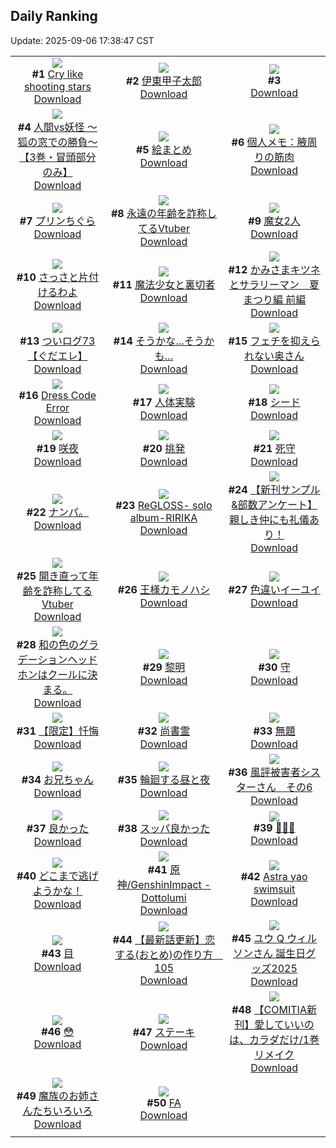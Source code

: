 ## Daily Ranking
Update: 2025-09-06 17:38:47 CST

|      |      |      |
| :----: | :----: | :----: |
| ![](https://i.pixiv.re/c/240x480/img-master/img/2025/09/04/03/28/17/134687715_p0_master1200.jpg)<br>**#1** [Cry like shooting stars](https://www.pixiv.net/artworks/134687715)<br>[Download](https://i.pixiv.re/img-original/img/2025/09/04/03/28/17/134687715_p0.jpg) | ![](https://i.pixiv.re/c/240x480/img-master/img/2025/09/04/00/00/21/134681741_p0_master1200.jpg)<br>**#2** [伊東甲子太郎](https://www.pixiv.net/artworks/134681741)<br>[Download](https://i.pixiv.re/img-original/img/2025/09/04/00/00/21/134681741_p0.jpg) | ![](https://s.pximg.net/common/images/limit_unviewable_s.png)<br>**#3** [](https://www.pixiv.net/artworks/134743460)<br>[Download](https://s.pximg.net/common/images/limit_unviewable_s.png) |
| ![](https://i.pixiv.re/c/240x480/img-master/img/2025/09/04/18/08/42/134703204_p0_master1200.jpg)<br>**#4** [人間vs妖怪 〜狐の窓での勝負〜【3巻・冒頭部分のみ】](https://www.pixiv.net/artworks/134703204)<br>[Download](https://i.pixiv.re/img-original/img/2025/09/04/18/08/42/134703204_p0.jpg) | ![](https://i.pixiv.re/c/240x480/img-master/img/2025/09/04/18/39/40/134704138_p0_master1200.jpg)<br>**#5** [絵まとめ](https://www.pixiv.net/artworks/134704138)<br>[Download](https://i.pixiv.re/img-original/img/2025/09/04/18/39/40/134704138_p0.jpg) | ![](https://i.pixiv.re/c/240x480/img-master/img/2025/09/04/06/00/14/134689615_p0_master1200.jpg)<br>**#6** [個人メモ：腋周りの筋肉](https://www.pixiv.net/artworks/134689615)<br>[Download](https://i.pixiv.re/img-original/img/2025/09/04/06/00/14/134689615_p0.jpg) |
| ![](https://i.pixiv.re/c/240x480/img-master/img/2025/09/05/20/30/02/134743782_p0_master1200.jpg)<br>**#7** [プリンちぐら](https://www.pixiv.net/artworks/134743782)<br>[Download](https://i.pixiv.re/img-original/img/2025/09/05/20/30/02/134743782_p0.png) | ![](https://i.pixiv.re/c/240x480/img-master/img/2025/09/04/21/02/06/134709500_p0_master1200.jpg)<br>**#8** [永遠の年齢を詐称してるVtuber](https://www.pixiv.net/artworks/134709500)<br>[Download](https://i.pixiv.re/img-original/img/2025/09/04/21/02/06/134709500_p0.png) | ![](https://i.pixiv.re/c/240x480/img-master/img/2025/09/05/00/05/06/134717473_p0_master1200.jpg)<br>**#9** [魔女2人](https://www.pixiv.net/artworks/134717473)<br>[Download](https://i.pixiv.re/img-original/img/2025/09/05/00/05/06/134717473_p0.jpg) |
| ![](https://i.pixiv.re/c/240x480/img-master/img/2025/09/05/00/38/34/134718880_p0_master1200.jpg)<br>**#10** [さっさと片付けるわよ](https://www.pixiv.net/artworks/134718880)<br>[Download](https://i.pixiv.re/img-original/img/2025/09/05/00/38/34/134718880_p0.png) | ![](https://i.pixiv.re/c/240x480/img-master/img/2025/09/05/13/31/02/134732208_p0_master1200.jpg)<br>**#11** [魔法少女と裏切者](https://www.pixiv.net/artworks/134732208)<br>[Download](https://i.pixiv.re/img-original/img/2025/09/05/13/31/02/134732208_p0.png) | ![](https://i.pixiv.re/c/240x480/img-master/img/2025/09/05/17/38/51/134737471_p0_master1200.jpg)<br>**#12** [かみさまキツネとサラリーマン　夏まつり編 前編](https://www.pixiv.net/artworks/134737471)<br>[Download](https://i.pixiv.re/img-original/img/2025/09/05/17/38/51/134737471_p0.png) |
| ![](https://i.pixiv.re/c/240x480/img-master/img/2025/09/05/09/06/40/134727320_p0_master1200.jpg)<br>**#13** [ついログ73【ぐだエレ】](https://www.pixiv.net/artworks/134727320)<br>[Download](https://i.pixiv.re/img-original/img/2025/09/05/09/06/40/134727320_p0.jpg) | ![](https://i.pixiv.re/c/240x480/img-master/img/2025/09/05/12/04/05/134730463_p0_master1200.jpg)<br>**#14** [そうかな…そうかも…](https://www.pixiv.net/artworks/134730463)<br>[Download](https://i.pixiv.re/img-original/img/2025/09/05/12/04/05/134730463_p0.png) | ![](https://i.pixiv.re/c/240x480/img-master/img/2025/09/04/00/01/17/134681935_p0_master1200.jpg)<br>**#15** [フェチを抑えられない奥さん](https://www.pixiv.net/artworks/134681935)<br>[Download](https://i.pixiv.re/img-original/img/2025/09/04/00/01/17/134681935_p0.jpg) |
| ![](https://i.pixiv.re/c/240x480/img-master/img/2025/09/04/13/57/39/134697778_p0_master1200.jpg)<br>**#16** [Dress Code Error](https://www.pixiv.net/artworks/134697778)<br>[Download](https://i.pixiv.re/img-original/img/2025/09/04/13/57/39/134697778_p0.jpg) | ![](https://i.pixiv.re/c/240x480/img-master/img/2025/09/05/00/00/10/134716928_p0_master1200.jpg)<br>**#17** [人体実験](https://www.pixiv.net/artworks/134716928)<br>[Download](https://i.pixiv.re/img-original/img/2025/09/05/00/00/10/134716928_p0.png) | ![](https://i.pixiv.re/c/240x480/img-master/img/2025/09/04/13/59/19/134697803_p0_master1200.jpg)<br>**#18** [シード](https://www.pixiv.net/artworks/134697803)<br>[Download](https://i.pixiv.re/img-original/img/2025/09/04/13/59/19/134697803_p0.jpg) |
| ![](https://i.pixiv.re/c/240x480/img-master/img/2025/09/04/05/12/00/134689025_p0_master1200.jpg)<br>**#19** [咲夜](https://www.pixiv.net/artworks/134689025)<br>[Download](https://i.pixiv.re/img-original/img/2025/09/04/05/12/00/134689025_p0.jpg) | ![](https://i.pixiv.re/c/240x480/img-master/img/2025/09/04/20/58/08/134709151_p0_master1200.jpg)<br>**#20** [挑発](https://www.pixiv.net/artworks/134709151)<br>[Download](https://i.pixiv.re/img-original/img/2025/09/04/20/58/08/134709151_p0.png) | ![](https://i.pixiv.re/c/240x480/img-master/img/2025/09/04/07/30/02/134691024_p0_master1200.jpg)<br>**#21** [死守](https://www.pixiv.net/artworks/134691024)<br>[Download](https://i.pixiv.re/img-original/img/2025/09/04/07/30/02/134691024_p0.png) |
| ![](https://i.pixiv.re/c/240x480/img-master/img/2025/09/04/18/17/17/134703435_p0_master1200.jpg)<br>**#22** [ナンパ。](https://www.pixiv.net/artworks/134703435)<br>[Download](https://i.pixiv.re/img-original/img/2025/09/04/18/17/17/134703435_p0.jpg) | ![](https://i.pixiv.re/c/240x480/img-master/img/2025/09/05/09/51/40/134727941_p0_master1200.jpg)<br>**#23** [ReGLOSS- solo album-RIRIKA](https://www.pixiv.net/artworks/134727941)<br>[Download](https://i.pixiv.re/img-original/img/2025/09/05/09/51/40/134727941_p0.jpg) | ![](https://i.pixiv.re/c/240x480/img-master/img/2025/09/05/06/44/34/134725187_p0_master1200.jpg)<br>**#24** [【新刊サンプル&部数アンケート】親しき仲にも礼儀あり！](https://www.pixiv.net/artworks/134725187)<br>[Download](https://i.pixiv.re/img-original/img/2025/09/05/06/44/34/134725187_p0.jpg) |
| ![](https://i.pixiv.re/c/240x480/img-master/img/2025/09/05/21/27/48/134746350_p0_master1200.jpg)<br>**#25** [開き直って年齢を詐称してるVtuber](https://www.pixiv.net/artworks/134746350)<br>[Download](https://i.pixiv.re/img-original/img/2025/09/05/21/27/48/134746350_p0.png) | ![](https://i.pixiv.re/c/240x480/img-master/img/2025/09/04/02/08/01/134686250_p0_master1200.jpg)<br>**#26** [王様カモノハシ](https://www.pixiv.net/artworks/134686250)<br>[Download](https://i.pixiv.re/img-original/img/2025/09/04/02/08/01/134686250_p0.jpg) | ![](https://i.pixiv.re/c/240x480/img-master/img/2025/09/05/07/11/38/134725619_p0_master1200.jpg)<br>**#27** [色違いイーユイ](https://www.pixiv.net/artworks/134725619)<br>[Download](https://i.pixiv.re/img-original/img/2025/09/05/07/11/38/134725619_p0.jpg) |
| ![](https://i.pixiv.re/c/240x480/img-master/img/2025/09/05/18/49/51/134739937_p0_master1200.jpg)<br>**#28** [和の色のグラデーションヘッドホンはクールに決まる。](https://www.pixiv.net/artworks/134739937)<br>[Download](https://i.pixiv.re/img-original/img/2025/09/05/18/49/51/134739937_p0.jpg) | ![](https://i.pixiv.re/c/240x480/img-master/img/2025/09/04/00/00/12/134681692_p0_master1200.jpg)<br>**#29** [黎明](https://www.pixiv.net/artworks/134681692)<br>[Download](https://i.pixiv.re/img-original/img/2025/09/04/00/00/12/134681692_p0.jpg) | ![](https://i.pixiv.re/c/240x480/img-master/img/2025/09/05/18/51/59/134740001_p0_master1200.jpg)<br>**#30** [守](https://www.pixiv.net/artworks/134740001)<br>[Download](https://i.pixiv.re/img-original/img/2025/09/05/18/51/59/134740001_p0.png) |
| ![](https://i.pixiv.re/c/240x480/img-master/img/2025/09/05/19/08/45/134740749_p0_master1200.jpg)<br>**#31** [【限定】忏悔](https://www.pixiv.net/artworks/134740749)<br>[Download](https://i.pixiv.re/img-original/img/2025/09/05/19/08/45/134740749_p0.jpg) | ![](https://i.pixiv.re/c/240x480/img-master/img/2025/09/05/07/02/08/134725476_p0_master1200.jpg)<br>**#32** [尚書霊](https://www.pixiv.net/artworks/134725476)<br>[Download](https://i.pixiv.re/img-original/img/2025/09/05/07/02/08/134725476_p0.jpg) | ![](https://i.pixiv.re/c/240x480/img-master/img/2025/09/05/00/00/09/134716922_p0_master1200.jpg)<br>**#33** [無題](https://www.pixiv.net/artworks/134716922)<br>[Download](https://i.pixiv.re/img-original/img/2025/09/05/00/00/09/134716922_p0.jpg) |
| ![](https://i.pixiv.re/c/240x480/img-master/img/2025/09/05/22/15/23/134748520_p0_master1200.jpg)<br>**#34** [お兄ちゃん](https://www.pixiv.net/artworks/134748520)<br>[Download](https://i.pixiv.re/img-original/img/2025/09/05/22/15/23/134748520_p0.jpg) | ![](https://i.pixiv.re/c/240x480/img-master/img/2025/09/04/09/11/35/134692630_p0_master1200.jpg)<br>**#35** [輪廻する昼と夜](https://www.pixiv.net/artworks/134692630)<br>[Download](https://i.pixiv.re/img-original/img/2025/09/04/09/11/35/134692630_p0.jpg) | ![](https://i.pixiv.re/c/240x480/img-master/img/2025/09/04/16/15/18/134700290_p0_master1200.jpg)<br>**#36** [風評被害者シスターさん　その6](https://www.pixiv.net/artworks/134700290)<br>[Download](https://i.pixiv.re/img-original/img/2025/09/04/16/15/18/134700290_p0.png) |
| ![](https://i.pixiv.re/c/240x480/img-master/img/2025/09/04/17/14/55/134701463_p0_master1200.jpg)<br>**#37** [良かった](https://www.pixiv.net/artworks/134701463)<br>[Download](https://i.pixiv.re/img-original/img/2025/09/04/17/14/55/134701463_p0.jpg) | ![](https://i.pixiv.re/c/240x480/img-master/img/2025/09/05/11/25/58/134729517_p0_master1200.jpg)<br>**#38** [スッパ良かった](https://www.pixiv.net/artworks/134729517)<br>[Download](https://i.pixiv.re/img-original/img/2025/09/05/11/25/58/134729517_p0.jpg) | ![](https://i.pixiv.re/c/240x480/img-master/img/2025/09/04/00/00/20/134681731_p0_master1200.jpg)<br>**#39** [🤍🤍🤍](https://www.pixiv.net/artworks/134681731)<br>[Download](https://i.pixiv.re/img-original/img/2025/09/04/00/00/20/134681731_p0.jpg) |
| ![](https://i.pixiv.re/c/240x480/img-master/img/2025/09/04/21/35/41/134710840_p0_master1200.jpg)<br>**#40** [どこまで逃げようかな！](https://www.pixiv.net/artworks/134710840)<br>[Download](https://i.pixiv.re/img-original/img/2025/09/04/21/35/41/134710840_p0.jpg) | ![](https://i.pixiv.re/c/240x480/img-master/img/2025/09/04/22/52/28/134714102_p0_master1200.jpg)<br>**#41** [原神/GenshinImpact - Dottolumi](https://www.pixiv.net/artworks/134714102)<br>[Download](https://i.pixiv.re/img-original/img/2025/09/04/22/52/28/134714102_p0.png) | ![](https://i.pixiv.re/c/240x480/img-master/img/2025/09/04/18/51/47/134704472_p0_master1200.jpg)<br>**#42** [Astra yao swimsuit](https://www.pixiv.net/artworks/134704472)<br>[Download](https://i.pixiv.re/img-original/img/2025/09/04/18/51/47/134704472_p0.jpg) |
| ![](https://i.pixiv.re/c/240x480/img-master/img/2025/09/05/22/09/04/134748260_p0_master1200.jpg)<br>**#43** [目](https://www.pixiv.net/artworks/134748260)<br>[Download](https://i.pixiv.re/img-original/img/2025/09/05/22/09/04/134748260_p0.png) | ![](https://i.pixiv.re/c/240x480/img-master/img/2025/09/05/12/41/56/134731255_p0_master1200.jpg)<br>**#44** [【最新話更新】恋する(おとめ)の作り方　105](https://www.pixiv.net/artworks/134731255)<br>[Download](https://i.pixiv.re/img-original/img/2025/09/05/12/41/56/134731255_p0.png) | ![](https://i.pixiv.re/c/240x480/img-master/img/2025/09/04/06/25/41/134690003_p0_master1200.jpg)<br>**#45** [ユウ Q ウィルソンさん 誕生日グッズ2025](https://www.pixiv.net/artworks/134690003)<br>[Download](https://i.pixiv.re/img-original/img/2025/09/04/06/25/41/134690003_p0.jpg) |
| ![](https://i.pixiv.re/c/240x480/img-master/img/2025/09/04/13/32/07/134697362_p0_master1200.jpg)<br>**#46** [😳](https://www.pixiv.net/artworks/134697362)<br>[Download](https://i.pixiv.re/img-original/img/2025/09/04/13/32/07/134697362_p0.png) | ![](https://i.pixiv.re/c/240x480/img-master/img/2025/09/04/18/04/26/134703076_p0_master1200.jpg)<br>**#47** [ステーキ](https://www.pixiv.net/artworks/134703076)<br>[Download](https://i.pixiv.re/img-original/img/2025/09/04/18/04/26/134703076_p0.jpg) | ![](https://i.pixiv.re/c/240x480/img-master/img/2025/09/05/20/01/38/134742785_p0_master1200.jpg)<br>**#48** [【COMITIA新刊】愛していいのは、カラダだけ/1巻リメイク](https://www.pixiv.net/artworks/134742785)<br>[Download](https://i.pixiv.re/img-original/img/2025/09/05/20/01/38/134742785_p0.png) |
| ![](https://i.pixiv.re/c/240x480/img-master/img/2025/09/05/20/26/53/134743665_p0_master1200.jpg)<br>**#49** [魔族のお姉さんたちいろいろ](https://www.pixiv.net/artworks/134743665)<br>[Download](https://i.pixiv.re/img-original/img/2025/09/05/20/26/53/134743665_p0.png) | ![](https://i.pixiv.re/c/240x480/img-master/img/2025/09/04/18/23/44/134703615_p0_master1200.jpg)<br>**#50** [FA](https://www.pixiv.net/artworks/134703615)<br>[Download](https://i.pixiv.re/img-original/img/2025/09/04/18/23/44/134703615_p0.jpg) |
|      |
